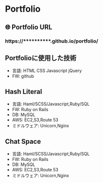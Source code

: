 # Portfolio

## 🌐 Portfolio URL
### **https://**********.github.io/portfolio/**

## Portfolioに使用した技術
* 言語:  HTML CSS Javascript jQuery
* FW:  github



## Hash Literal
* 言語:  Haml/SCSS/Javascript,Ruby/SQL
* FW:  Ruby on Rails
* DB:  MySQL
* AWS:  EC2,S3,Route 53
* ミドルウェア:  Unicorn,Nginx

## Chat Space
* 言語:  Haml/SCSS/Javascript,Ruby/SQL
* FW:  Ruby on Rails
* DB:  MySQL
* AWS:  EC2,S3,Route 53
* ミドルウェア:  Unicorn,Nginx

